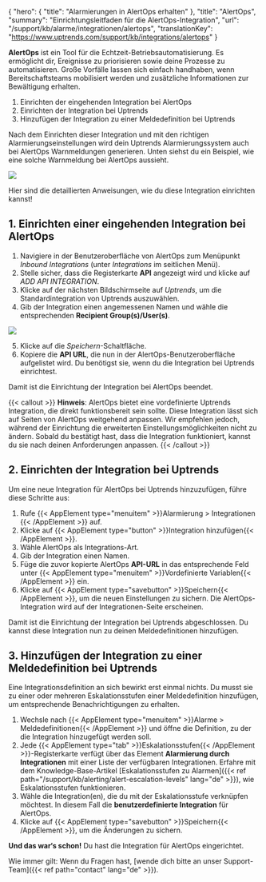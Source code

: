 {
  "hero": {
    "title": "Alarmierungen in AlertOps erhalten"
  },
  "title": "AlertOps",
  "summary": "Einrichtungsleitfaden für die AlertOps-Integration",
  "url": "/support/kb/alarme/integrationen/alertops",
  "translationKey": "https://www.uptrends.com/support/kb/integrations/alertops" 
}

**AlertOps** ist ein Tool für die Echtzeit-Betriebsautomatisierung. Es ermöglicht dir, Ereignisse zu priorisieren sowie deine Prozesse zu automatisieren. Große Vorfälle lassen sich einfach handhaben, wenn Bereitschaftsteams mobilisiert werden und zusätzliche Informationen zur Bewältigung erhalten.

1.  Einrichten der eingehenden Integration bei AlertOps
2.  Einrichten der Integration bei Uptrends
3.  Hinzufügen der Integration zu einer Meldedefinition bei Uptrends

Nach dem Einrichten dieser Integration und mit den richtigen Alarmierungseinstellungen wird dein Uptrends Alarmierungssystem auch bei AlertOps Warnmeldungen generieren. Unten siehst du ein Beispiel, wie eine solche Warnmeldung bei AlertOps aussieht.

![](/img/content/8f848598-92d3-4add-a9ca-3b483b0d0f14.png)

Hier sind die detaillierten Anweisungen, wie du diese Integration einrichten kannst!

## 1. Einrichten einer eingehenden Integration bei AlertOps

1.  Navigiere in der Benutzeroberfläche von AlertOps zum Menüpunkt *Inbound Integrations* (unter *Integrations* im seitlichen Menü).
2.  Stelle sicher, dass die Registerkarte **API** angezeigt wird und klicke auf *ADD API INTEGRATION*.
3.  Klicke auf der nächsten Bildschirmseite auf *Uptrends*, um die Standardintegration von Uptrends auszuwählen.
4.  Gib der Integration einen angemessenen Namen und wähle die entsprechenden **Recipient Group(s)/User(s)**.

   ![](/img/content/84d3f6f8-493a-48fa-95ff-0b16acf5a634.png)
   
5.  Klicke auf die *Speichern*-Schaltfläche.
6.  Kopiere die **API URL**, die nun in der AlertOps-Benutzeroberfläche aufgelistet wird. Du benötigst sie, wenn du die Integration bei Uptrends einrichtest.

Damit ist die Einrichtung der Integration bei AlertOps beendet.

{{< callout >}}
**Hinweis**: AlertOps bietet eine vordefinierte Uptrends Integration, die direkt funktionsbereit sein sollte. Diese Integration lässt sich auf Seiten von AlertOps weitgehend anpassen. Wir empfehlen jedoch, während der Einrichtung die erweiterten Einstellungsmöglichkeiten nicht zu ändern. Sobald du bestätigt hast, dass die Integration funktioniert, kannst du sie nach deinen Anforderungen anpassen.
{{< /callout >}}

## 2. Einrichten der Integration bei Uptrends

Um eine neue Integration für AlertOps bei Uptrends hinzuzufügen, führe diese Schritte aus:

1.  Rufe {{< AppElement type="menuitem" >}}Alarmierung > Integrationen {{< /AppElement >}} auf.
2.  Klicke auf {{< AppElement type="button" >}}Integration hinzufügen{{< /AppElement >}}.
3.  Wähle AlertOps als Integrations-Art.
4.  Gib der Integration einen Namen.
5.  Füge die zuvor kopierte AlertOps **API-URL** in das entsprechende Feld unter {{< AppElement type="menuitem" >}}Vordefinierte Variablen{{< /AppElement >}} ein.
6.  Klicke auf {{< AppElement type="savebutton" >}}Speichern{{< /AppElement >}}, um die neuen Einstellungen zu sichern. Die AlertOps-Integration wird auf der Integrationen-Seite erscheinen.

Damit ist die Einrichtung der Integration bei Uptrends abgeschlossen. Du kannst diese Integration nun zu deinen Meldedefinitionen hinzufügen.

## 3. Hinzufügen der Integration zu einer Meldedefinition bei Uptrends

Eine Integrationsdefinition an sich bewirkt erst einmal nichts. Du musst sie zu einer oder mehreren Eskalationsstufen einer Meldedefinition hinzufügen, um entsprechende Benachrichtigungen zu erhalten.

1.  Wechsle nach {{< AppElement type="menuitem" >}}Alarme > Meldedefinitionen{{< /AppElement >}} und öffne die Definition, zu der die Integration hinzugefügt werden soll.
2.  Jede {{< AppElement type="tab" >}}Eskalationsstufen{{< /AppElement >}}-Registerkarte verfügt über das Element **Alarmierung durch Integrationen** mit einer Liste der verfügbaren Integrationen. Erfahre mit dem Knowledge-Base-Artikel [Eskalationsstufen zu Alarmen]({{< ref path="/support/kb/alerting/alert-escalation-levels" lang="de" >}}), wie Eskalationsstufen funktionieren.
3.  Wähle die Integration(en), die du mit der Eskalationsstufe verknüpfen möchtest. In diesem Fall die **benutzerdefinierte Integration** für AlertOps.
4.  Klicke auf {{< AppElement type="savebutton" >}}Speichern{{< /AppElement >}}, um die Änderungen zu sichern.

**Und das war‘s schon!** Du hast die Integration für AlertOps eingerichtet.

Wie immer gilt: Wenn du Fragen hast, [wende dich bitte an unser Support-Team]({{< ref path="contact" lang="de" >}}).
